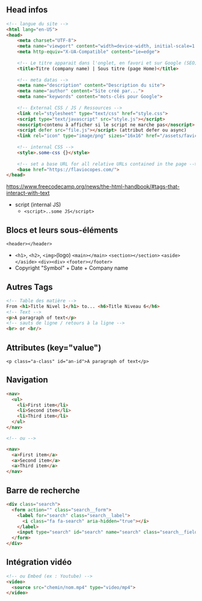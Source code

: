 ## Head infos
```html
<!-- langue du site -->
<html lang="en-US">
<head>
    <meta charset="UTF-8">
    <meta name="viewport" content="width=device-width, initial-scale=1.0">
    <meta http-equiv="X-UA-Compatible" content="ie=edge">
    
    <!-- Le titre apparait dans l'onglet, en favori et sur Google (SEO) -->
    <title>Titre (company name) | Sous titre (page Home)</title>
    
    <!-- meta datas -->
    <meta name="description" content="Description du site">
    <meta name="author" content="Site créé par...">
    <meta name="keywords" content="mots-clés pour Google">
    
    <!-- External CSS / JS / Ressources -->
    <link rel="stylesheet" type="text/css" href="style.css">
    <script type="text/javascript" src="style.js"></script>
    <noscript>contenu à afficher si le script ne marche pas</noscript>
    <script defer src="file.js"></script> (attribut defer ou async)
    <link rel="icon" type="image/png" sizes="16x16" href="/assets/favicon-16x16.png">
    
    <!-- internal CSS -->
    <style>.some-css {}</style>
    
    <!-- set a base URL for all relative URLs contained in the page -->
    <base href="https://flaviocopes.com/">
</head>
```
  https://www.freecodecamp.org/news/the-html-handbook/#tags-that-interact-with-text
  - script (internal JS)
    - ```<script>..some JS</script>```
    
    
    
## Blocs et leurs sous-éléments
`<header></header>`
  - `<h1>`, `<h2>`, `<img>`(logo)
`<main></main>`
`<section></section>`
`<aside></aside>`
`<div><div>`
`<footer></footer>`      
  - Copyright "Symbol" + Date + Company name
  
## Autres Tags
```html
<!-- Table des matière -->
From <h1>Title Nivel 1</h1> to... <h6>Title Niveau 6</h6>
<!-- Text -->
<p>A paragraph of text</p>
<!-- sauts de ligne / retours à la ligne -->
<br> or <br/>
```

## Attributes (key="value")
```
<p class="a-class" id="an-id">A paragraph of text</p>
```

## Navigation
```html
<nav>
  <ul>
    <li>First item</li>
    <li>Second item</li>
    <li>Third item</li>
  </ul>
</nav>

<!-- ou -->

<nav>
  <a>First item</a>
  <a>Second item</a>
  <a>Third item</a>
</nav>
```

## Barre de recherche
```html
<div class="search">
  <form action="" class="search__form">
    <label for="search" class="search__label">
      <i class="fa fa-search" aria-hidden="true"></i>
    </label>
    <input type="search" id="search" name="search" class="search__field" placeholder="Rechercher">
  </form>
</div>
```

## Intégration vidéo
```html
<!-- ou Embed (ex : Youtube) -->
<video>
  <source src="chemin/nom.mp4" type="video/mp4">
</video>
```
